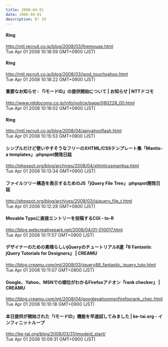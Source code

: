 ```yaml
---
title: 2008-04-01
date: 2008-04-01
description: B! 10
---
```


#### Ring
http://mtl.recruit.co.jp/blog/2008/03/firemouse.html<br>
Tue Apr 01 2008 10:18:59 GMT+0900 (JST)<br>


#### Ring
http://mtl.recruit.co.jp/blog/2008/03/ipod_touchyahoo.html<br>
Tue Apr 01 2008 10:18:22 GMT+0900 (JST)<br>


#### 重要なお知らせ : 『iモードID』の提供開始について | お知らせ | NTTドコモ
http://www.nttdocomo.co.jp/info/notice/page/080228_00.html<br>
Tue Apr 01 2008 10:18:02 GMT+0900 (JST)<br>


#### Ring
http://mtl.recruit.co.jp/blog/2008/04/apiyahooflash.html<br>
Tue Apr 01 2008 10:15:53 GMT+0900 (JST)<br>


#### シンプルだけど使いやすそうなフリーのXHTML/CSSテンプレート集「Mantis-a templates」:phpspot開発日誌
http://phpspot.org/blog/archives/2008/04/xhtmlcssmantisa.html<br>
Tue Apr 01 2008 10:13:34 GMT+0900 (JST)<br>


#### ファイルツリー構造を表示するためのJS「jQuery File Tree」:phpspot開発日誌
http://phpspot.org/blog/archives/2008/03/jsjquery_file_t.html<br>
Tue Apr 01 2008 10:12:28 GMT+0900 (JST)<br>


#### Movable Typeに直接エントリーを投稿するCGI - to-R
http://blog.webcreativepark.net/2008/04/01-010017.html<br>
Tue Apr 01 2008 10:11:57 GMT+0900 (JST)<br>


#### デザイナーのための素晴らしいjQueryのチュートリアル8選『8 Fantastic jQuery Tutorials for Designers』 | CREAMU
http://blog.creamu.com/mt/2008/03/jquery88_fantastic_jquery_tuto.html<br>
Tue Apr 01 2008 10:11:07 GMT+0900 (JST)<br>


#### Google、Yahoo、MSNでの順位がわかるFirefoxアドオン『rank checker』 | CREAMU
http://blog.creamu.com/mt/2008/04/googleyahoomsnfirefoxrank_chec.html<br>
Tue Apr 01 2008 10:10:18 GMT+0900 (JST)<br>


#### 本日提供が開始された「iモードID」機能を早速試してみました | ke-tai.org - インフィニットループ
http://ke-tai.org/blog/2008/03/31/imodeid_start/<br>
Tue Apr 01 2008 10:09:31 GMT+0900 (JST)<br>


